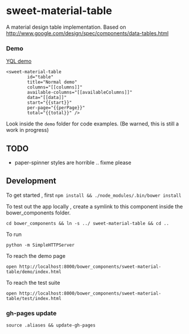 # sweet-material-table

A material design table implementation. Based on http://www.google.com/design/spec/components/data-tables.html

### Demo

[YQL demo](http://pdelanauze.github.io/sweet-material-table/bower_components/sweet-material-table/demo/)

```
<sweet-material-table
        id="table"
        title="Normal demo"
        columns="[[columns]]"
        available-columns="[[availableColumns]]"
        data="[[data]]"
        start="{{start}}"
        per-page="{{perPage}}"
        total="{{total}}" />
```

Look inside the `demo` folder for code examples. (Be warned, this is still a work in progress)

## TODO

- paper-spinner styles are horrible .. fixme please

## Development

To get started , first `npm install && ./node_modules/.bin/bower install`

To test out the app locally , create a symlink to this component inside the bower_components folder.

`cd bower_components && ln -s ../ sweet-material-table && cd ..`

To run

`python -m SimpleHTTPServer`

To reach the demo page

`open http://localhost:8000/bower_components/sweet-material-table/demo/index.html`

To reach the test suite

`open http://localhost:8000/bower_components/sweet-material-table/test/index.html`

### gh-pages update

`source .aliases && update-gh-pages`
